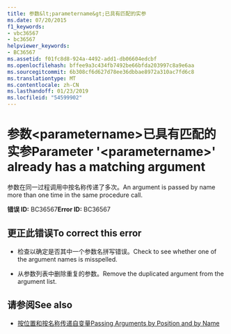 ```yaml
---
title: 参数&lt;parametername&gt;已具有匹配的实参
ms.date: 07/20/2015
f1_keywords:
- vbc36567
- bc36567
helpviewer_keywords:
- BC36567
ms.assetid: f01fc8d8-924a-4492-add1-db06604edcbf
ms.openlocfilehash: bffee9a3c434fb7492be66bfda203997c8a9e6aa
ms.sourcegitcommit: 6b308cf6d627d78ee36dbbae8972a310ac7fd6c8
ms.translationtype: MT
ms.contentlocale: zh-CN
ms.lasthandoff: 01/23/2019
ms.locfileid: "54599902"
---
```

# <a name="parameter-ltparameternamegt-already-has-a-matching-argument"></a><span data-ttu-id="803ab-102">参数&lt;parametername&gt;已具有匹配的实参</span><span class="sxs-lookup"><span data-stu-id="803ab-102">Parameter '&lt;parametername&gt;' already has a matching argument</span></span>
<span data-ttu-id="803ab-103">参数在同一过程调用中按名称传递了多次。</span><span class="sxs-lookup"><span data-stu-id="803ab-103">An argument is passed by name more than one time in the same procedure call.</span></span>  
  
 <span data-ttu-id="803ab-104">**错误 ID:** BC36567</span><span class="sxs-lookup"><span data-stu-id="803ab-104">**Error ID:** BC36567</span></span>  
  
## <a name="to-correct-this-error"></a><span data-ttu-id="803ab-105">更正此错误</span><span class="sxs-lookup"><span data-stu-id="803ab-105">To correct this error</span></span>  
  
-   <span data-ttu-id="803ab-106">检查以确定是否其中一个参数名拼写错误。</span><span class="sxs-lookup"><span data-stu-id="803ab-106">Check to see whether one of the argument names is misspelled.</span></span>  
  
-   <span data-ttu-id="803ab-107">从参数列表中删除重复的参数。</span><span class="sxs-lookup"><span data-stu-id="803ab-107">Remove the duplicated argument from the argument list.</span></span>  
  
## <a name="see-also"></a><span data-ttu-id="803ab-108">请参阅</span><span class="sxs-lookup"><span data-stu-id="803ab-108">See also</span></span>
- [<span data-ttu-id="803ab-109">按位置和按名称传递自变量</span><span class="sxs-lookup"><span data-stu-id="803ab-109">Passing Arguments by Position and by Name</span></span>](../../visual-basic/programming-guide/language-features/procedures/passing-arguments-by-position-and-by-name.md)
